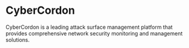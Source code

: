 # CyberCordon
CyberCordon is a leading attack surface management platform that provides comprehensive network security monitoring and management solutions.
